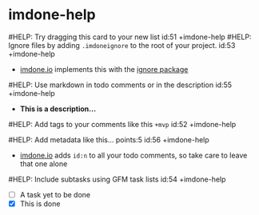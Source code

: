 imdone-help
====
#HELP: Try dragging this card to your new list id:51 +imdone-help
#HELP: Ignore files by adding `.imdoneignore` to the root of your project. id:53 +imdone-help
- [imdone.io](https://imdone.io) implements this with the [ignore package](https://www.npmjs.com/package/ignore)

#HELP: Use markdown in todo comments or in the description id:55 +imdone-help
- **This is a description...**

#HELP: Add tags to your comments like this `+mvp` id:52 +imdone-help

#HELP: Add metadata like this... points:5 id:56 +imdone-help
- [imdone.io](https://imdone.io) adds `id:n` to all your todo comments, so take care to leave that one alone

#HELP: Include subtasks using GFM task lists id:54 +imdone-help
- [ ] A task yet to be done
- [x] This is done
